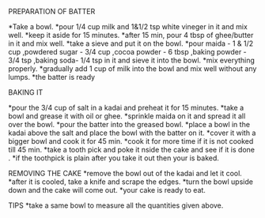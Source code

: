 PREPARATION OF BATTER

*Take a bowl. 
*pour 1/4 cup milk and 1&1/2 tsp white vineger in it and mix well.
*keep it aside for 15 minutes.
*after 15 min, pour 4 tbsp of ghee/butter in it and mix well.
*take a sieve and put it on the bowl.
*pour maida - 1 & 1/2 cup ,powdered sugar - 3/4 cup ,cocoa powder - 6 tbsp ,baking powder - 3/4 tsp ,baking soda- 1/4 tsp in it and sieve it into the bowl.
*mix everything properly.
*gradually add 1 cup of milk into the bowl and mix well without any lumps.
*the batter is ready


BAKING IT 

*pour the 3/4 cup of salt in a kadai and preheat it for 15 minutes.
*take a bowl and grease it with oil or ghee.
*sprinkle maida on it and spread it all over the bowl.
*pour the batter into the greased bowl.
*place a bowl in the kadai above the salt and place the bowl with the batter on it.
*cover it with a bigger bowl and cook it for 45 min.
*cook it for more time if it is not cooked till 45 min.
*take a tooth pick and poke it nside the cake and see if it is done .
*if the toothpick is plain after you take it out then your is baked.


REMOVING THE CAKE
*remove the bowl out of the kadai and let it cool.
*after it is cooled, take a knife and scrape the edges.
*turn the bowl upside down and the cake will come out.
*your cake is ready to eat.


TIPS
*take a same bowl to measure all the quantities given above.
